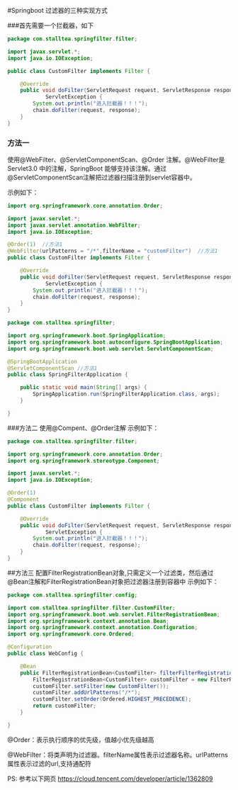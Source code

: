 #Springboot 过滤器的三种实现方式

###首先需要一个拦截器，如下
```java
package com.stalltea.springfilter.filter;

import javax.servlet.*;
import java.io.IOException;

public class CustomFilter implements Filter {

    @Override
    public void doFilter(ServletRequest request, ServletResponse response, FilterChain chain) throws IOException,
            ServletException {
        System.out.println("进入拦截器！！！");
        chain.doFilter(request, response);
    }
}
```

### 方法一
使用@WebFilter、@ServletComponentScan、@Order 注解。@WebFilter是 Servlet3.0 中的注解，SpringBoot 能够支持该注解。通过@ServletComponentScan注解把过滤器扫描注册到servlet容器中。

示例如下：
```java
import org.springframework.core.annotation.Order;

import javax.servlet.*;
import javax.servlet.annotation.WebFilter;
import java.io.IOException;

@Order(1)  //方法1
@WebFilter(urlPatterns = "/*",filterName = "customFilter")  //方法1
public class CustomFilter implements Filter {

    @Override
    public void doFilter(ServletRequest request, ServletResponse response, FilterChain chain) throws IOException,
            ServletException {
        System.out.println("进入拦截器！！！");
        chain.doFilter(request, response);
    }
}
```
```java
package com.stalltea.springfilter;

import org.springframework.boot.SpringApplication;
import org.springframework.boot.autoconfigure.SpringBootApplication;
import org.springframework.boot.web.servlet.ServletComponentScan;

@SpringBootApplication
@ServletComponentScan //方法1
public class SpringFilterApplication {

    public static void main(String[] args) {
        SpringApplication.run(SpringFilterApplication.class, args);
    }

}
```
###方法二
使用@Compent、@Order注解
示例如下：
```java
package com.stalltea.springfilter.filter;

import org.springframework.core.annotation.Order;
import org.springframework.stereotype.Component;

import javax.servlet.*;
import java.io.IOException;

@Order(1)
@Component
public class CustomFilter implements Filter {

    @Override
    public void doFilter(ServletRequest request, ServletResponse response, FilterChain chain) throws IOException,
            ServletException {
        System.out.println("进入拦截器！！！");
        chain.doFilter(request, response);
    }
}
```

##方法三
配置FilterRegistrationBean对象,只需定义一个过滤类，然后通过@Bean注解和FilterRegistrationBean对象把过滤器注册到容器中
示例如下：
```java
package com.stalltea.springfilter.config;

import com.stalltea.springfilter.filter.CustomFilter;
import org.springframework.boot.web.servlet.FilterRegistrationBean;
import org.springframework.context.annotation.Bean;
import org.springframework.context.annotation.Configuration;
import org.springframework.core.Ordered;

@Configuration
public class WebConfig {

    @Bean
    public FilterRegistrationBean<CustomFilter> filterFilterRegistrationBean() {
        FilterRegistrationBean<CustomFilter> customFilter = new FilterRegistrationBean<>();
        customFilter.setFilter(new CustomFilter());
        customFilter.addUrlPatterns("/*");
        customFilter.setOrder(Ordered.HIGHEST_PRECEDENCE);
        return customFilter;
    }

}

```

@Order：表示执行顺序的优先级，值越小优先级越高

@WebFilter：将类声明为过滤器。filterName属性表示过滤器名称。urlPatterns属性表示过滤的url,支持通配符

PS: 参考以下网页
https://cloud.tencent.com/developer/article/1362809

